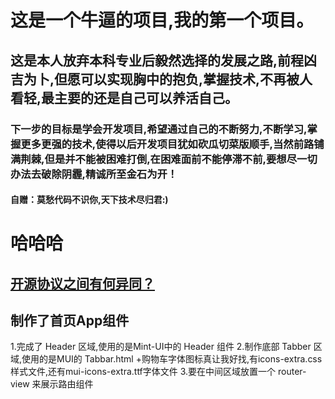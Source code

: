 # 这是一个牛逼的项目,我的第一个项目。

## 这是本人放弃本科专业后毅然选择的发展之路,前程凶吉为卜,但愿可以实现胸中的抱负,掌握技术,不再被人看轻,最主要的还是自己可以养活自己。

### 下一步的目标是学会开发项目,希望通过自己的不断努力,不断学习,掌握更多更强的技术,使得以后开发项目犹如砍瓜切菜版顺手,当然前路铺满荆棘,但是并不能被困难打倒,在困难面前不能停滞不前,要想尽一切办法去破除阴霾,精诚所至金石为开！

#### 自赠：莫愁代码不识你,天下技术尽归君:) 
# 哈哈哈

## [开源协议之间有何异同？](https://www.zhihu.com/question/19568896/answer/20907890)


## 制作了首页App组件
1.完成了 Header 区域,使用的是Mint-UI中的 Header 组件
2.制作底部 Tabber 区域,使用的是MUI的 Tabbar.html
 +购物车字体图标真让我好找,有icons-extra.css样式文件,还有mui-icons-extra.ttf字体文件
3.要在中间区域放置一个 router-view 来展示路由组件